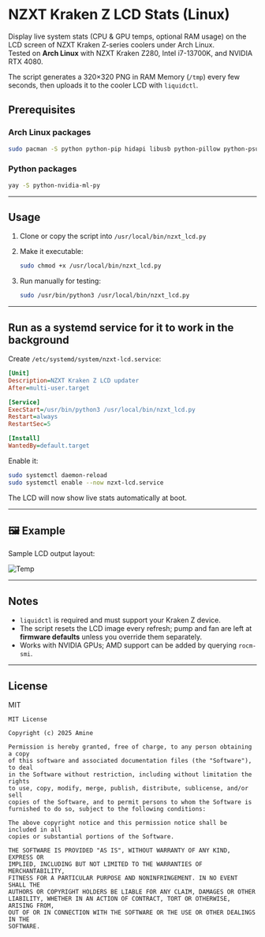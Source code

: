 # NZXT Kraken Z LCD Stats (Linux)

Display live system stats (CPU & GPU temps, optional RAM usage) on the LCD screen of NZXT Kraken Z-series coolers under Arch Linux.  
Tested on **Arch Linux** with NZXT Kraken Z280, Intel i7-13700K, and NVIDIA RTX 4080.  

The script generates a 320×320 PNG in RAM Memory (`/tmp`) every few seconds, then uploads it to the cooler LCD with `liquidctl`.  


## Prerequisites

### Arch Linux packages
```bash
sudo pacman -S python python-pip hidapi libusb python-pillow python-psutil ttf-dejavu lm_sensors liquidctl
````

### Python packages

```bash
yay -S python-nvidia-ml-py
```

---

## Usage

1. Clone or copy the script into `/usr/local/bin/nzxt_lcd.py`
2. Make it executable:

   ```bash
   sudo chmod +x /usr/local/bin/nzxt_lcd.py
   ```
3. Run manually for testing:

   ```bash
   sudo /usr/bin/python3 /usr/local/bin/nzxt_lcd.py
   ```

---

## Run as a systemd service for it to work in the background

Create `/etc/systemd/system/nzxt-lcd.service`:

```ini
[Unit]
Description=NZXT Kraken Z LCD updater
After=multi-user.target

[Service]
ExecStart=/usr/bin/python3 /usr/local/bin/nzxt_lcd.py
Restart=always
RestartSec=5

[Install]
WantedBy=default.target
```

Enable it:

```bash
sudo systemctl daemon-reload
sudo systemctl enable --now nzxt-lcd.service
```

The LCD will now show live stats automatically at boot.

---

## 🖼 Example

Sample LCD output layout:


![Temp](https://github.com/user-attachments/assets/7d94f5eb-779d-492c-be25-ad418feb9def)



---

## Notes

* `liquidctl` is required and must support your Kraken Z device.
* The script resets the LCD image every refresh; pump and fan are left at **firmware defaults** unless you override them separately.
* Works with NVIDIA GPUs; AMD support can be added by querying `rocm-smi`.

---

## License

MIT

```
MIT License

Copyright (c) 2025 Amine

Permission is hereby granted, free of charge, to any person obtaining a copy
of this software and associated documentation files (the "Software"), to deal
in the Software without restriction, including without limitation the rights
to use, copy, modify, merge, publish, distribute, sublicense, and/or sell
copies of the Software, and to permit persons to whom the Software is
furnished to do so, subject to the following conditions:

The above copyright notice and this permission notice shall be included in all
copies or substantial portions of the Software.

THE SOFTWARE IS PROVIDED "AS IS", WITHOUT WARRANTY OF ANY KIND, EXPRESS OR
IMPLIED, INCLUDING BUT NOT LIMITED TO THE WARRANTIES OF MERCHANTABILITY,
FITNESS FOR A PARTICULAR PURPOSE AND NONINFRINGEMENT. IN NO EVENT SHALL THE
AUTHORS OR COPYRIGHT HOLDERS BE LIABLE FOR ANY CLAIM, DAMAGES OR OTHER
LIABILITY, WHETHER IN AN ACTION OF CONTRACT, TORT OR OTHERWISE, ARISING FROM,
OUT OF OR IN CONNECTION WITH THE SOFTWARE OR THE USE OR OTHER DEALINGS IN THE
SOFTWARE.
```
